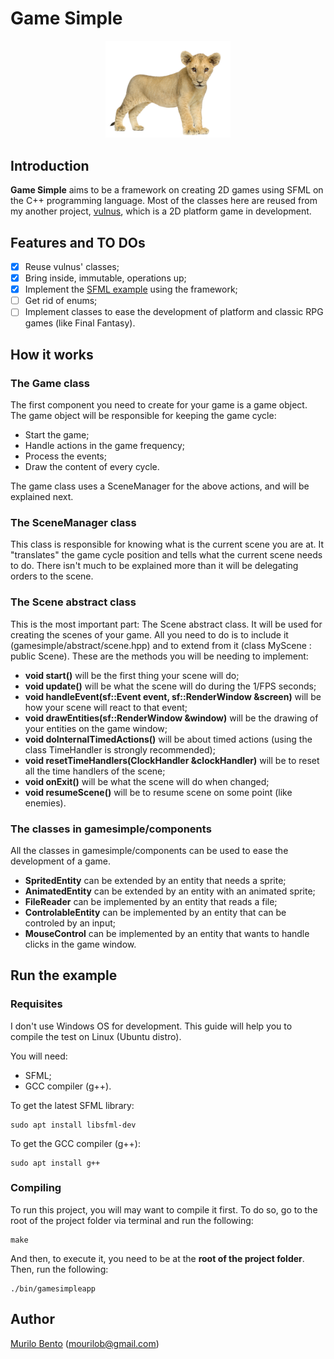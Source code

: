 # Game Simple

<p align="center">
<img src ="./images/lion_baby_png_photo.png" width=200>
</p>

## Introduction

**Game Simple** aims to be a framework on creating 2D games using SFML on the C++ programming language.
Most of the classes here are reused from my another project, [vulnus](https://github.com/murilobnt/vulnus),
which is a 2D platform game in development.

## Features and TO DOs

- [x] Reuse vulnus' classes;
- [x] Bring inside, immutable, operations up;
- [x] Implement the [SFML example](https://www.sfml-dev.org/tutorials/2.4/start-linux.php#compiling-a-sfml-program) using the framework;
- [ ] Get rid of enums;
- [ ] Implement classes to ease the development of platform and classic RPG games (like Final Fantasy).

## How it works

### The Game class

The first component you need to create for your game is a game object. The game object will be responsible for keeping the game cycle:
* Start the game;
* Handle actions in the game frequency;
* Process the events;
* Draw the content of every cycle.

The game class uses a SceneManager for the above actions, and will be explained next.

### The SceneManager class

This class is responsible for knowing what is the current scene you are at. It "translates" the game cycle position and tells what the current scene needs to do. There isn't much to be explained more than it will be delegating orders to the scene.

### The Scene abstract class

This is the most important part: The Scene abstract class. It will be used for creating the scenes of your game. All you need to do is to include it (gamesimple/abstract/scene.hpp) and to extend from it (class MyScene : public Scene). These are the methods you will be needing to implement:

* **void start()** will be the first thing your scene will do;
* **void update()** will be what the scene will do during the 1/FPS seconds;
* **void handleEvent(sf::Event event, sf::RenderWindow &screen)** will be how your scene will react to that event;
* **void drawEntities(sf::RenderWindow &window)** will be the drawing of your entities on the game window;
* **void doInternalTimedActions()** will be about timed actions (using the class TimeHandler is strongly recommended);
* **void resetTimeHandlers(ClockHandler &clockHandler)** will be to reset all the time handlers of the scene;
* **void onExit()** will be what the scene will do when changed;
* **void resumeScene()** will be to resume scene on some point (like enemies).

### The classes in gamesimple/components

All the classes in gamesimple/components can be used to ease the development of a game.

* **SpritedEntity** can be extended by an entity that needs a sprite;
* **AnimatedEntity** can be extended by an entity with an animated sprite;
* **FileReader** can be implemented by an entity that reads a file;
* **ControlableEntity** can be implemented by an entity that can be controled by an input;
* **MouseControl** can be implemented by an entity that wants to handle clicks in the game window.

## Run the example

### Requisites
I don't use Windows OS for development. This guide will help you to compile the test on Linux (Ubuntu distro).

You will need:

* SFML;
* GCC compiler (g++).

To get the latest SFML library:
```
sudo apt install libsfml-dev
```

To get the GCC compiler (g++):
```
sudo apt install g++
```

### Compiling
To run this project, you will may want to compile it first. To do so, go to the root of the project folder via terminal and run the following:
```
make
```

And then, to execute it, you need to be at the **root of the project folder**. Then, run the following:
```
./bin/gamesimpleapp
```

## Author

[Murilo Bento](https://github.com/murilobnt)
(mourilob@gmail.com)
